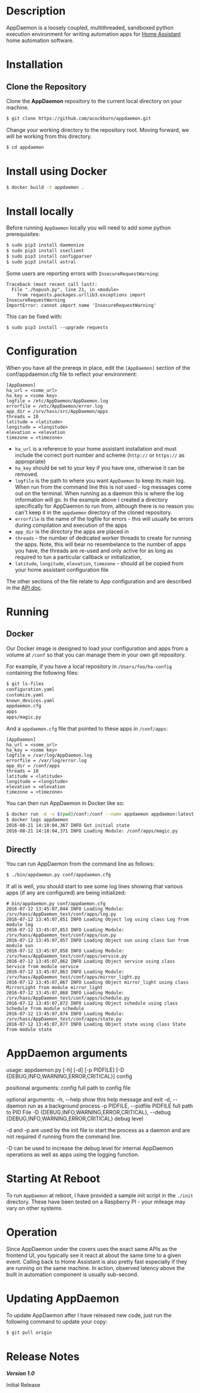 # Description

AppDaemon is a loosely coupled, multithreaded, sandboxed python execution environment for writing automation apps for [Home Assistant](https://home-assistant.io/) home automation software.

# Installation

## Clone the Repository
Clone the **AppDaemon** repository to the current local directory on your machine.

``` bash
$ git clone https://github.com/acockburn/appdaemon.git
```

Change your working directory to the repository root. Moving forward, we will be working from this directory.

``` bash
$ cd appdaemon
```

# Install using Docker

``` bash
$ docker build -t appdaemon .
```

# Install locally

Before running `AppDaemon` locally you will need to add some python prerequisites:

```bash
$ sudo pip3 install daemonize
$ sudo pip3 install sseclient
$ sudo pip3 install configparser
$ sudo pip3 install astral
```

Some users are reporting errors with `InsecureRequestWarning`:
```
Traceback (most recent call last):
  File "./hapush.py", line 21, in <module>
    from requests.packages.urllib3.exceptions import InsecureRequestWarning
ImportError: cannot import name 'InsecureRequestWarning'
```
This can be fixed with:
```
$ sudo pip3 install --upgrade requests
```

# Configuration

When you have all the prereqs in place, edit the `[AppDaemon]` section of the conf/appdaemon.cfg file to reflect your environment:

```
[AppDaemon]
ha_url = <some_url>
ha_key = <some key>
logfile = /etc/AppDaemon/AppDaemon.log
errorfile = /etc/AppDaemon/error.log
app_dir = /srv/hass/src/AppDaemon/apps
threads = 10
latitude = <latitude>
longitude = <longitude>
elevation = <elevation
timezone = <timezone>
```

- `ha_url` is a reference to your home assistant installation and must include the correct port number and scheme (`http://` or `https://` as appropriate)
- `ha_key` should be set to your key if you have one, otherwise it can be removed.
- `logfile` is the path to where you want `AppDaemon` to keep its main log. When run from the command line this is not used - log messages come out on the terminal. When running as a daemon this is where the log information will go. In the example above I created a directory specifically for AppDaemon to run from, although there is no reason you can't keep it in the `appdaemon` directory of the cloned repository.
- `errorfile` is the name of the logfile for errors - this will usually be errors during compilation and execution of the apps
- `app_dir` is the directory the apps are placed in
- `threads` - the number of dedicated worker threads to create for running the apps. Note, this will bear no resembelance to the number of apps you have, the threads are re-used and only active for as long as required to tun a particular callback or initialization,
- `latitude`, `longitude`, `elevation`, `timezone` - should all be copied from your home assistant configuration file

The other sections of the file relate to App configuration and are described in the [API doc](API.md).

# Running

## Docker

Our Docker image is designed to load your configuration and apps from a volume at `/conf` so that you can manage them in your own git repository.

For example, if you have a local repository in `/Users/foo/ha-config` containing the following files:

```bash
$ git ls-files
configuration.yaml
customize.yaml
known_devices.yaml
appdaemon.cfg
apps
apps/magic.py
```

And a `appdaemon.cfg` file that pointed to these apps in `/conf/apps`:

```
[AppDaemon]
ha_url = <some_url>
ha_key = <some key>
logfile = /var/log/AppDaemon.log
errorfile = /var/log/error.log
app_dir = /conf/apps
threads = 10
latitude = <latitude>
longitude = <longitude>
elevation = <elevation
timezone = <timezone>
```

You can then run AppDaemon in Docker like so:

```bash
$ docker run -d -v $(pwd)/conf:/conf --name appdaemon appdaemon:latest
$ docker logs appdaemon
2016-08-21 14:18:04,367 INFO Got initial state
2016-08-21 14:18:04,371 INFO Loading Module: /conf/apps/magic.py
```

## Directly

You can run AppDaemon from the command line as follows:

```bash
$ ./bin/appdaemon.py conf/appdaemon.cfg
```

If all is well, you should start to see some log lines showing that various apps (if any are configured) are being initialized:

```
# bin/appdaemon.py conf/appdaemon.cfg 
2016-07-12 13:45:07,844 INFO Loading Module: /srv/hass/AppDaemon_test/conf/apps/log.py
2016-07-12 13:45:07,851 INFO Loading Object log using class Log from module log
2016-07-12 13:45:07,853 INFO Loading Module: /srv/hass/AppDaemon_test/conf/apps/sun.py
2016-07-12 13:45:07,857 INFO Loading Object sun using class Sun from module sun
2016-07-12 13:45:07,858 INFO Loading Module: /srv/hass/AppDaemon_test/conf/apps/service.py
2016-07-12 13:45:07,862 INFO Loading Object service using class Service from module service
2016-07-12 13:45:07,863 INFO Loading Module: /srv/hass/AppDaemon_test/conf/apps/mirror_light.py
2016-07-12 13:45:07,867 INFO Loading Object mirror_light using class MirrorLight from module mirror_light
2016-07-12 13:45:07,868 INFO Loading Module: /srv/hass/AppDaemon_test/conf/apps/schedule.py
2016-07-12 13:45:07,872 INFO Loading Object schedule using class Schedule from module schedule
2016-07-12 13:45:07,874 INFO Loading Module: /srv/hass/AppDaemon_test/conf/apps/state.py
2016-07-12 13:45:07,877 INFO Loading Object state using class State from module state
```

# AppDaemon arguments

usage: appdaemon.py [-h] [-d] [-p PIDFILE]
                    [-D {DEBUG,INFO,WARNING,ERROR,CRITICAL}]
                    config

positional arguments:
  config                full path to config file

optional arguments:
  -h, --help            show this help message and exit
  -d, --daemon          run as a background process
  -p PIDFILE, --pidfile PIDFILE
                        full path to PID File
  -D {DEBUG,INFO,WARNING,ERROR,CRITICAL}, --debug {DEBUG,INFO,WARNING,ERROR,CRITICAL}
                        debug level

-d and -p are used by the init file to start the process as a daemon and are not required if running from the command line. 

-D can be used to increase the debug level for internal AppDaemon operations as well as apps using the logging function.

# Starting At Reboot
To run `AppDaemon` at reboot, I have provided a sample init script in the `./init` directory. These have been tested on a Raspberry PI - your mileage may vary on other systems.

# Operation

Since AppDaemon under the covers uses the exact same APIs as the frontend UI, you typically see it react at about the same time to a given event. Calling back to Home Assistant is also pretty fast especially if they are running on the same machine. In action, observed latency above the built in automation component is usually sub-second.

# Updating AppDaemon
To update AppDaemon after I have released new code, just run the following command to update your copy:

```bash
$ git pull origin
```

# Release Notes

***Version 1.0***

Initial Release
